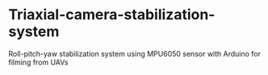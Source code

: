 # Triaxial-camera-stabilization-system
Roll-pitch-yaw stabilization system using MPU6050 sensor with Arduino for filming from UAVs 
